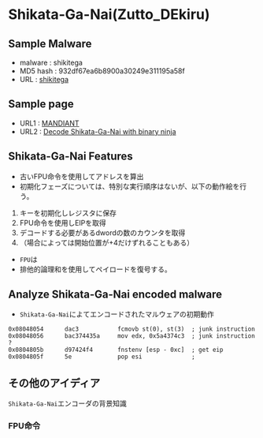 # Shikata-Ga-Nai(Zutto_DEkiru)
## Sample Malware
- malware : shikitega
- MD5 hash : 932df67ea6b8900a30249e311195a58f
- URL : [shikitega](https://bazaar.abuse.ch/sample/e4a58509fea52a4917007b1cd1a87050b0109b50210c5d00e08ece1871af084d/)
## Sample page
- URL1 : [MANDIANT](https://www.mandiant.com/resources/blog/shikata-ga-nai-encoder-still-going-strong)
- URL2 : [Decode Shikata-Ga-Nai with binary ninja](https://medium.com/@acheron2302/writing-binary-ninja-plugin-to-decode-shikata-ga-nai-part-1-df8ceda67fd7)
## Shikata-Ga-Nai Features
- 古いFPU命令を使用してアドレスを算出
- 初期化フェーズについては、特別な実行順序はないが、以下の動作絵を行う。
1. キーを初期化しレジスタに保存
1. FPU命令を使用しEIPを取得
1. デコードする必要があるdwordの数のカウンタを取得
1. （場合によっては開始位置が+4だけずれることもある）
- ```FPU```は
- 排他的論理和を使用してペイロードを復号する。
## Analyze Shikata-Ga-Nai encoded malware
- ```Shikata-Ga-Nai```によてエンコードされたマルウェアの初期動作
```
0x08048054      dac3           fcmovb st(0), st(3)  ; junk instruction
0x08048056      bac374435a     mov edx, 0x5a4374c3  ; junk instruction ?
0x0804805b      d97424f4       fnstenv [esp - 0xc]  ; get eip 
0x0804805f      5e             pop esi              ; 
```
## その他のアイディア
```Shikata-Ga-Nai```エンコーダの背景知識
### FPU命令
